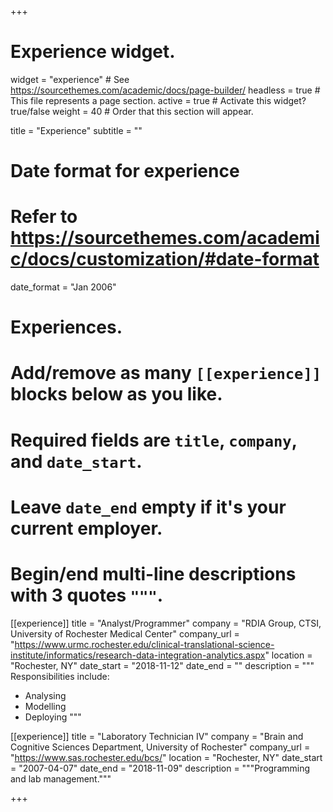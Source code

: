 +++
# Experience widget.
widget = "experience"  # See https://sourcethemes.com/academic/docs/page-builder/
headless = true  # This file represents a page section.
active = true  # Activate this widget? true/false
weight = 40  # Order that this section will appear.

title = "Experience"
subtitle = ""

# Date format for experience
#   Refer to https://sourcethemes.com/academic/docs/customization/#date-format
date_format = "Jan 2006"

# Experiences.
#   Add/remove as many `[[experience]]` blocks below as you like.
#   Required fields are `title`, `company`, and `date_start`.
#   Leave `date_end` empty if it's your current employer.
#   Begin/end multi-line descriptions with 3 quotes `"""`.
[[experience]]
  title = "Analyst/Programmer"
  company = "RDIA Group, CTSI, University of Rochester Medical Center"
  company_url = "https://www.urmc.rochester.edu/clinical-translational-science-institute/informatics/research-data-integration-analytics.aspx"
  location = "Rochester, NY"
  date_start = "2018-11-12"
  date_end = ""
  description = """
  Responsibilities include:
  
  * Analysing
  * Modelling
  * Deploying
  """

[[experience]]
  title = "Laboratory Technician IV"
  company = "Brain and Cognitive Sciences Department, University of Rochester"
  company_url = "https://www.sas.rochester.edu/bcs/"
  location = "Rochester, NY"
  date_start = "2007-04-07"
  date_end = "2018-11-09"
  description = """Programming and lab management."""

+++
